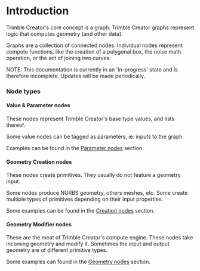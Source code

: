 # Introduction

Trimble Creator's core concept is a graph. Trimble Creator graphs represent logic that computes geometry (and other data).

Graphs are a collection of connected nodes. Individual nodes represent compute functions, like the creation of a polygonal box, the noise math operation, or the act of joining two curves.

NOTE: This documentation is currently in an 'in-progress' state and is therefore incomplete. Updates will be made periodically.


### Node types

#### Value & Parameter nodes

These nodes represent Trimble Creator's base type values, and lists thereof.

Some value nodes can be tagged as parameters, ie: inputs to the graph.

Examples can be found in the [Parameter nodes](nodeSections/parameterSection.md) section.

#### Geometry Creation nodes

These nodes create primitives. They usually do not feature a geometry input.

Some nodes produce NURBS geometry, others meshes, etc. Some create multiple types of primitives depending on their input properties.

Some examples can be found in the [Creation nodes](nodeSections/creationSection.md) section.

#### Geometry Modifier nodes

These are the meat of Trimble Creator's compute engine. These nodes take incoming geometry and modify it. Sometimes the input and output geometry are of different primitive types.

Some examples can found in the [Geometry nodes](nodeSections/geometrySection.md) section.
